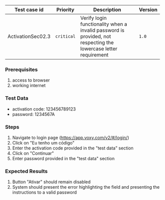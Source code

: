 Test case id | Priority | Description | Version
---|---|---|---
ActivationSec02.3 | `critical` | Verify login functionality when a invalid password is provided, not respecting the lowercase letter requirement| `1.0`

### Prerequisites
1. access to browser
2. working internet

### Test Data
* activation code: 123456789123
* password: 1234567A

### Steps
1. Navigate to login page (https://app.voxy.com/v2/#/login/)
2. Click on "Eu tenho um código"
3. Enter the activation code provided in the "test data" section
4. Click on "Continuar"
5. Enter password provided in the "test data" section

### Expected Results
1. Button "Ativar" should remain disabled
2. System should present the error highlighting the field and presenting the instructions to a valid password
